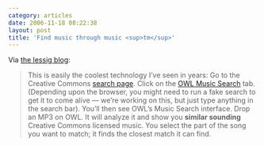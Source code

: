 ```yaml
---
category: articles
date: 2006-11-18 08:22:38
layout: post
title: 'Find music through music <sup>tm</sup>'
---
```


<p>Via <a href="http://www.lessig.org/blog/archives/003605.shtml">the lessig blog</a>:</p>

<blockquote>This is easily the coolest technology I&#8217;ve seen in years: Go to the Creative Commons <a href="http://search.creativecommons.org">search page</a>. Click on the <a href="http://www.owlmm.com/">OWL Music Search</a> tab. (Depending upon the browser, you might need to run a fake search to get it to come alive &#8212; we&#8217;re working on this, but just type anything in the search bar). You&#8217;ll then see OWL&#8217;s Music Search interface. Drop an MP3 on OWL. It will analyze it and show you <strong>similar sounding</strong> Creative Commons licensed music. You select the part of the song you want to match; it finds the closest match it can find.</blockquote>
